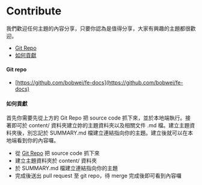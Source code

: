 # Contribute

我們歡迎任何主題的內容分享，只要你認為是值得分享，大家有興趣的主題都很歡迎。

* [Git Repo](#git-repo)
* [如何貢獻](#如何貢獻)


#### Git repo

* [https://github.com/bobwei/fe-docs](https://github.com/bobwei/fe-docs)


#### 如何貢獻

首先你需要先從上方的 Git Repo 把 source code 抓下來，並於本地端執行。接著即可於 content/ 資料夾建立妳的主題資料夾以及相關文件 .md 檔。建立主題資料夾後，別忘記於 SUMMARY.md 檔建立連結指向你的主題。建立後就可以在本地端看到你的內容囉。

* 從 [Git Repo](https://github.com/bobwei/fe-docs) 把 source code 抓下來
* 建立主題資料夾於 content/ 資料夾
* 於 SUMMARY.md 檔建立連結指向你的主題
* 完成後送出 pull request 至 git repo，待 merge 完成後即可看到內容囉
